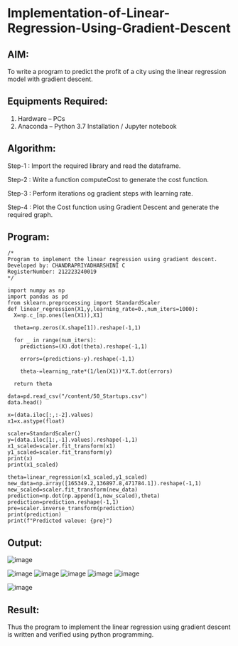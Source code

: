 # Implementation-of-Linear-Regression-Using-Gradient-Descent

## AIM:
To write a program to predict the profit of a city using the linear regression model with gradient descent.

## Equipments Required:
1. Hardware – PCs
2. Anaconda – Python 3.7 Installation / Jupyter notebook

## Algorithm:

Step-1 : Import the required library and read the dataframe.

Step-2 : Write a function computeCost to generate the cost function.

Step-3 : Perform iterations og gradient steps with learning rate.

Step-4 : Plot the Cost function using Gradient Descent and generate the required graph.

## Program:
```
/*
Program to implement the linear regression using gradient descent.
Developed by: CHANDRAPRIYADHARSHINI C
RegisterNumber: 212223240019
*/
```
```
import numpy as np
import pandas as pd
from sklearn.preprocessing import StandardScaler
def linear_regression(X1,y,learning_rate=0.,num_iters=1000):
  X=np.c_[np.ones(len(X1)),X1]

  theta=np.zeros(X.shape[1]).reshape(-1,1)

  for _ in range(num_iters):
    predictions=(X).dot(theta).reshape(-1,1)

    errors=(predictions-y).reshape(-1,1)

    theta-=learning_rate*(1/len(X1))*X.T.dot(errors)

  return theta
```
```
data=pd.read_csv("/content/50_Startups.csv")
data.head()
```
```
x=(data.iloc[:,:-2].values)
x1=x.astype(float)
```
```
scaler=StandardScaler()
y=(data.iloc[1:,-1].values).reshape(-1,1)
x1_scaled=scaler.fit_transform(x1)
y1_scaled=scaler.fit_transform(y)
print(x)
print(x1_scaled)
```
```
theta=linear_regression(x1_scaled,y1_scaled)
new_data=np.array([165349.2,136897.8,471784.1]).reshape(-1,1)
new_scaled=scaler.fit_transform(new_data)
prediction=np.dot(np.append(1,new_scaled),theta)
prediction=prediction.reshape(-1,1)
pre=scaler.inverse_transform(prediction)
print(prediction)
print(f"Predicted valeue: {pre}")
```
## Output:

![image](https://github.com/Bosevennila/Implementation-of-Linear-Regression-Using-Gradient-Descent/assets/144870486/9e682005-5b76-47d5-b93e-277198087c17)

![image](https://github.com/Bosevennila/Implementation-of-Linear-Regression-Using-Gradient-Descent/assets/144870486/c08e6827-9402-498b-b6e9-8f19bdb9c901)
![image](https://github.com/Bosevennila/Implementation-of-Linear-Regression-Using-Gradient-Descent/assets/144870486/d4020174-8e39-45fb-9c71-167b36ff6419)
![image](https://github.com/Bosevennila/Implementation-of-Linear-Regression-Using-Gradient-Descent/assets/144870486/f220d773-dd0a-4cfb-a3f0-572425e00d91)
![image](https://github.com/Bosevennila/Implementation-of-Linear-Regression-Using-Gradient-Descent/assets/144870486/d6a2158d-49e7-4d7d-8926-6a0aebb25a06)
![image](https://github.com/Bosevennila/Implementation-of-Linear-Regression-Using-Gradient-Descent/assets/144870486/2abfb130-d5d2-4c89-b28a-18b3dca4e358)

![image](https://github.com/Bosevennila/Implementation-of-Linear-Regression-Using-Gradient-Descent/assets/144870486/7ffbdfcf-8439-4b1a-8011-a110e37ed1d4)

## Result:
Thus the program to implement the linear regression using gradient descent is written and verified using python programming.
